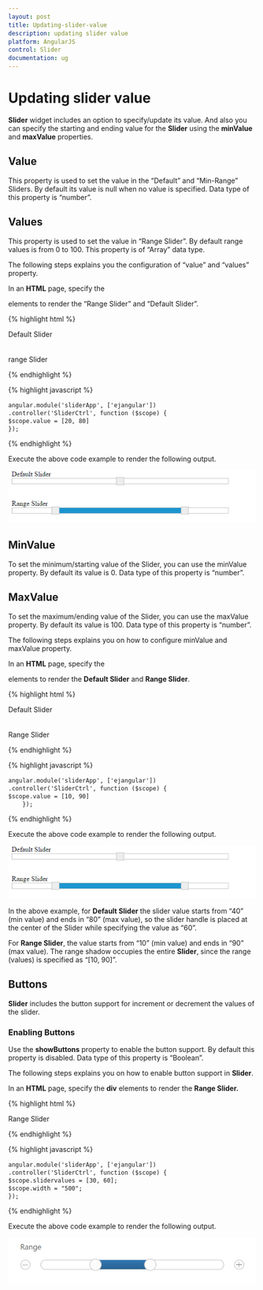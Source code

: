 ```yaml
---
layout: post
title: Updating-slider-value
description: updating slider value
platform: AngularJS
control: Slider
documentation: ug
---
```


# Updating slider value

**Slider** widget includes an option to specify/update its value. And also you can specify the starting and ending value for the **Slider** using the **minValue** and **maxValue** properties.

## Value

This property is used to set the value in the “Default” and “Min-Range” Sliders. By default its value is null when no value is specified. Data type of this property is “number”.

## Values

This property is used to set the value in “Range Slider”. By default range values is from 0 to 100. This property is of “Array” data type.

The following steps explains you the configuration of “value” and “values” property.

In an **HTML** page, specify the **<div>** elements to render the “Range Slider” and “Default Slider”.



{% highlight html %}


  <div class="txt">Default Slider</div>
<div id="defaultSlider" ej-slider e-slidertype="Default" e-width="500" e-value="50"></div>
<br />
<br />
<div class="txt">range Slider</div>
<div id="rangeSlider" ej-slider e-slidertype="Range" e-values="value" e-width="500"></div>



{% endhighlight %}

{% highlight javascript %}

    angular.module('sliderApp', ['ejangular'])
    .controller('SliderCtrl', function ($scope) {
    $scope.value = [20, 80]
    });


{% endhighlight %}

Execute the above code example to render the following output.


![](Updating-slider-value_images/Updating-slider-value_img1.png) 

## MinValue

To set the minimum/starting value of the Slider, you can use the minValue property. By default its value is 0. Data type of this property is “number”.

## MaxValue

To set the maximum/ending value of the Slider, you can use the maxValue property. By default its value is 100. Data type of this property is “number”.

The following steps explains you on how to configure minValue and maxValue property.

In an **HTML** page, specify the **<div>** elements to render the **Default Slider** and **Range Slider**.

{% highlight html %}

<div class="txt">Default Slider</div>
<div id="defaultSlider" ej-slider e-slidertype="Default" e-width="500" e-value="60" e-minvalue="40" e-maxvalue="80"></div>
<br />
<br />
<div class="txt">Range Slider</div>
<div id="rangeSlider" ej-slider e-slidertype="Range" e-values="value" e-width="500" e-minvalue="10" e-maxvalue="90"></div>


{% endhighlight %}

{% highlight javascript %}

    angular.module('sliderApp', ['ejangular'])
    .controller('SliderCtrl', function ($scope) {
    $scope.value = [10, 90]
        });


{% endhighlight %}

Execute the above code example to render the following output.

![](Updating-slider-value_images/Updating-slider-value_img2.png) 

In the above example, for **Default Slider** the slider value starts from “40” (min value) and ends in “80” (max value), so the slider handle is placed at the center of the Slider while specifying the value as “60”.

For **Range Slider**, the value starts from “10” (min value) and ends in “90” (max value). The range shadow occupies the entire **Slider**, since the range (values) is specified as “[10, 90]”.

## Buttons

**Slider** includes the button support for increment or decrement the values of the slider.

### Enabling Buttons

Use the **showButtons** property to enable the button support. By default this property is disabled. Data type of this property is “Boolean”.

The following steps explains you on how to enable button support in **Slider**.

In an **HTML** page, specify the **div** elements to render the **Range Slider.**



{% highlight html %}

   <div class="txt">Range Slider</div>
   <div id="rangeSlider" ej-slider e-width="width" e-values="slidervalues" e-slidertype="range"  e-showbuttons="true"></div>
                        


{% endhighlight %}

{% highlight javascript %}

    angular.module('sliderApp', ['ejangular'])
    .controller('SliderCtrl', function ($scope) {
    $scope.slidervalues = [30, 60];
    $scope.width = "500";
    });


{% endhighlight %}

Execute the above code example to render the following output.

![](Button-Support_images/Button-Support_img1.png)
